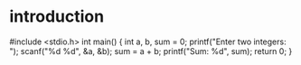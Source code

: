 # introduction
#include <stdio.h>
int main() 
{
    int a, b, sum = 0;
    printf("Enter two integers: ");
    scanf("%d %d", &a, &b);
    sum = a + b;
 printf("Sum: %d", sum);
return 0;
}

